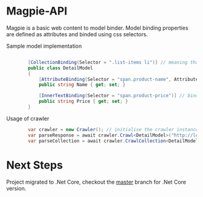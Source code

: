 # Magpie-API

Magpie is a basic web content to model binder. Model binding properties are defined as attributes and binded using css selectors. 

Sample model implementation
```csharp

        [CollectionBinding(Selector = ".list-items li")] // meaning that there might be more than one item is present.
        public class DetailModel
        {
            [AttributeBinding(Selector = "span.product-name", AttributeName = "product-name")] // binds from a html attribute named product-name.
            public string Name { get; set; }

            [InnerTextBinding(Selector = "span.product-price")] // binds from the inner text.
            public string Price { get; set; }
        }
```

Usage of crawler
```csharp
        var crawler = new Crawler(); // initialise the crawler instance
        var parseResponse = await crawler.Crawl<DetailModel>("http://localhost:9090/test.html"); // start binding from the html page to the DetailModel
        var parseCollection = await crawler.CrawlCollection<DetailModel>("http://localhost:9090/test.html"); // binds into a collection of the model.
```

# Next Steps

Project migrated to .Net Core, checkout the [master](https://github.com/msusur/Magpie-API/tree/master) branch for .Net Core version.
